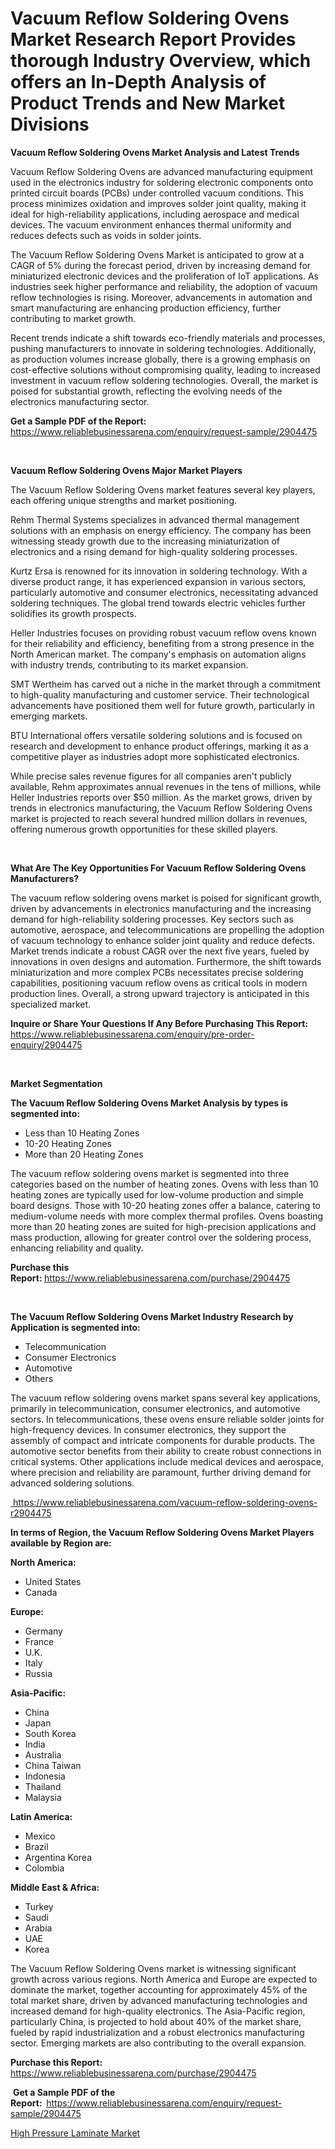 <p><h1>Vacuum Reflow Soldering Ovens Market Research Report Provides thorough Industry Overview, which offers an In-Depth Analysis of Product Trends and New Market Divisions</h1></p><p><strong>Vacuum Reflow Soldering Ovens Market Analysis and Latest Trends</strong></p>
<p><p>Vacuum Reflow Soldering Ovens are advanced manufacturing equipment used in the electronics industry for soldering electronic components onto printed circuit boards (PCBs) under controlled vacuum conditions. This process minimizes oxidation and improves solder joint quality, making it ideal for high-reliability applications, including aerospace and medical devices. The vacuum environment enhances thermal uniformity and reduces defects such as voids in solder joints.</p><p>The Vacuum Reflow Soldering Ovens Market is anticipated to grow at a CAGR of 5% during the forecast period, driven by increasing demand for miniaturized electronic devices and the proliferation of IoT applications. As industries seek higher performance and reliability, the adoption of vacuum reflow technologies is rising. Moreover, advancements in automation and smart manufacturing are enhancing production efficiency, further contributing to market growth. </p><p>Recent trends indicate a shift towards eco-friendly materials and processes, pushing manufacturers to innovate in soldering technologies. Additionally, as production volumes increase globally, there is a growing emphasis on cost-effective solutions without compromising quality, leading to increased investment in vacuum reflow soldering technologies. Overall, the market is poised for substantial growth, reflecting the evolving needs of the electronics manufacturing sector.</p></p>
<p><strong>Get a Sample PDF of the Report:&nbsp;</strong> <a href="https://www.reliablebusinessarena.com/enquiry/request-sample/2904475?utm_campaign=2635&utm_medium=2&utm_source=Github&utm_content=ia&utm_term=12032025&utm_id=vacuum-reflow-soldering-ovens">https://www.reliablebusinessarena.com/enquiry/request-sample/2904475</a></p>
<p>&nbsp;</p>
<p><strong>Vacuum Reflow Soldering Ovens Major Market Players</strong></p>
<p><p>The Vacuum Reflow Soldering Ovens market features several key players, each offering unique strengths and market positioning. </p><p>Rehm Thermal Systems specializes in advanced thermal management solutions with an emphasis on energy efficiency. The company has been witnessing steady growth due to the increasing miniaturization of electronics and a rising demand for high-quality soldering processes.</p><p>Kurtz Ersa is renowned for its innovation in soldering technology. With a diverse product range, it has experienced expansion in various sectors, particularly automotive and consumer electronics, necessitating advanced soldering techniques. The global trend towards electric vehicles further solidifies its growth prospects.</p><p>Heller Industries focuses on providing robust vacuum reflow ovens known for their reliability and efficiency, benefiting from a strong presence in the North American market. The company's emphasis on automation aligns with industry trends, contributing to its market expansion.</p><p>SMT Wertheim has carved out a niche in the market through a commitment to high-quality manufacturing and customer service. Their technological advancements have positioned them well for future growth, particularly in emerging markets.</p><p>BTU International offers versatile soldering solutions and is focused on research and development to enhance product offerings, marking it as a competitive player as industries adopt more sophisticated electronics.</p><p>While precise sales revenue figures for all companies aren't publicly available, Rehm approximates annual revenues in the tens of millions, while Heller Industries reports over $50 million. As the market grows, driven by trends in electronics manufacturing, the Vacuum Reflow Soldering Ovens market is projected to reach several hundred million dollars in revenues, offering numerous growth opportunities for these skilled players.</p></p>
<p>&nbsp;</p>
<p><strong>What Are The Key Opportunities For Vacuum Reflow Soldering Ovens Manufacturers?</strong></p>
<p><p>The vacuum reflow soldering ovens market is poised for significant growth, driven by advancements in electronics manufacturing and the increasing demand for high-reliability soldering processes. Key sectors such as automotive, aerospace, and telecommunications are propelling the adoption of vacuum technology to enhance solder joint quality and reduce defects. Market trends indicate a robust CAGR over the next five years, fueled by innovations in oven designs and automation. Furthermore, the shift towards miniaturization and more complex PCBs necessitates precise soldering capabilities, positioning vacuum reflow ovens as critical tools in modern production lines. Overall, a strong upward trajectory is anticipated in this specialized market.</p></p>
<p><strong>Inquire or Share Your Questions If Any Before Purchasing This Report:</strong> <a href="https://www.reliablebusinessarena.com/enquiry/pre-order-enquiry/2904475?utm_campaign=2635&utm_medium=2&utm_source=Github&utm_content=ia&utm_term=12032025&utm_id=vacuum-reflow-soldering-ovens">https://www.reliablebusinessarena.com/enquiry/pre-order-enquiry/2904475</a></p>
<p>&nbsp;</p>
<p><strong>Market Segmentation</strong></p>
<p><strong>The Vacuum Reflow Soldering Ovens Market Analysis by types is segmented into:</strong></p>
<p><ul><li>Less than 10 Heating Zones</li><li>10-20 Heating Zones</li><li>More than 20 Heating Zones</li></ul></p>
<p><p>The vacuum reflow soldering ovens market is segmented into three categories based on the number of heating zones. Ovens with less than 10 heating zones are typically used for low-volume production and simple board designs. Those with 10-20 heating zones offer a balance, catering to medium-volume needs with more complex thermal profiles. Ovens boasting more than 20 heating zones are suited for high-precision applications and mass production, allowing for greater control over the soldering process, enhancing reliability and quality.</p></p>
<p><strong>Purchase this Report:&nbsp;</strong><a href="https://www.reliablebusinessarena.com/purchase/2904475?utm_campaign=2635&utm_medium=2&utm_source=Github&utm_content=ia&utm_term=12032025&utm_id=vacuum-reflow-soldering-ovens">https://www.reliablebusinessarena.com/purchase/2904475</a></p>
<p>&nbsp;</p>
<p><strong>The Vacuum Reflow Soldering Ovens Market Industry Research by Application is segmented into:</strong></p>
<p><ul><li>Telecommunication</li><li>Consumer Electronics</li><li>Automotive</li><li>Others</li></ul></p>
<p><p>The vacuum reflow soldering ovens market spans several key applications, primarily in telecommunication, consumer electronics, and automotive sectors. In telecommunications, these ovens ensure reliable solder joints for high-frequency devices. In consumer electronics, they support the assembly of compact and intricate components for durable products. The automotive sector benefits from their ability to create robust connections in critical systems. Other applications include medical devices and aerospace, where precision and reliability are paramount, further driving demand for advanced soldering solutions.</p></p>
<p><a href="https://www.reliablebusinessarena.com/vacuum-reflow-soldering-ovens-r2904475?utm_campaign=2635&utm_medium=2&utm_source=Github&utm_content=ia&utm_term=12032025&utm_id=vacuum-reflow-soldering-ovens">&nbsp;https://www.reliablebusinessarena.com/vacuum-reflow-soldering-ovens-r2904475</a></p>
<p><strong>In terms of Region, the Vacuum Reflow Soldering Ovens Market Players available by Region are:</strong></p>
<p>
    <p> <strong> North America: </strong>
        <ul>
            <li>United States</li>
            <li>Canada</li>
        </ul>
        </p> 
    <p> <strong> Europe: </strong>
        <ul>
            <li>Germany</li>
            <li>France</li>
            <li>U.K.</li>
            <li>Italy</li>
            <li>Russia</li>
        </ul>
        </p> 
    <p> <strong> Asia-Pacific: </strong>
        <ul>
            <li>China</li>
            <li>Japan</li>
            <li>South Korea</li>
            <li>India</li>
            <li>Australia</li>
            <li>China Taiwan</li>
            <li>Indonesia</li>
            <li>Thailand</li>
            <li>Malaysia</li>
        </ul>
        </p> 
    <p> <strong> Latin America: </strong>
        <ul>
            <li>Mexico</li>
            <li>Brazil</li>
            <li>Argentina Korea</li>
            <li>Colombia</li>
        </ul>
        </p> 
    <p> <strong> Middle East & Africa: </strong>
        <ul>
            <li>Turkey</li>
            <li>Saudi</li>
            <li>Arabia</li>
            <li>UAE</li>
            <li>Korea</li>
        </ul>
    </p>
    </p>
<p><p>The Vacuum Reflow Soldering Ovens market is witnessing significant growth across various regions. North America and Europe are expected to dominate the market, together accounting for approximately 45% of the total market share, driven by advanced manufacturing technologies and increased demand for high-quality electronics. The Asia-Pacific region, particularly China, is projected to hold about 40% of the market share, fueled by rapid industrialization and a robust electronics manufacturing sector. Emerging markets are also contributing to the overall expansion.</p></p>
<p><strong>Purchase this Report: </strong><a href="https://www.reliablebusinessarena.com/purchase/2904475?utm_campaign=2635&utm_medium=2&utm_source=Github&utm_content=ia&utm_term=12032025&utm_id=vacuum-reflow-soldering-ovens">https://www.reliablebusinessarena.com/purchase/2904475</a></p>
<p>&nbsp;<strong>Get a Sample PDF of the Report:&nbsp;&nbsp;</strong><a href="https://www.reliablebusinessarena.com/enquiry/request-sample/2904475?utm_campaign=2635&utm_medium=2&utm_source=Github&utm_content=ia&utm_term=12032025&utm_id=vacuum-reflow-soldering-ovens">https://www.reliablebusinessarena.com/enquiry/request-sample/2904475</a></p>
<p><strong></strong></p>
<p><p><a href="https://github.com/FassouRP/Market-Research-Report-List-7/blob/main/high-pressure-laminate-market.md?utm_campaign=2635&utm_medium=2&utm_source=Github&utm_content=ia&utm_term=12032025&utm_id=vacuum-reflow-soldering-ovens">High Pressure Laminate Market</a></p></p>